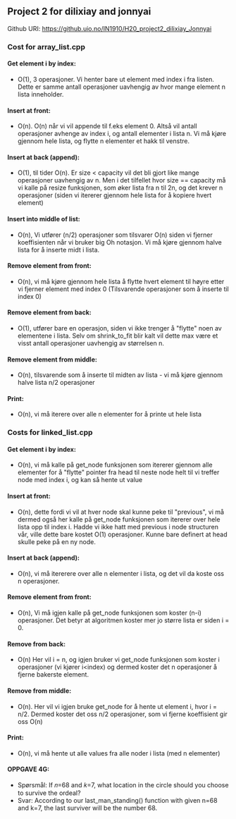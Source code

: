 ## Project 2 for dilixiay and jonnyai
Github URI: https://github.uio.no/IN1910/H20_project2_dilixiay_Jonnyai

### Cost for array_list.cpp
#### Get element i by index:
- O(1), 3 operasjoner. Vi henter bare ut element med index i fra listen. Dette er samme antall operasjoner uavhengig av hvor mange element n lista inneholder.

#### Insert at front:
- O(n). O(n) når vi vil appende til f.eks element 0. Altså vil antall operasjoner avhenge av index i, og antall elementer i lista n. Vi må kjøre gjennom hele lista, og flytte n elementer et hakk til venstre.

#### Insert at back (append):
- O(1), til tider O(n). Er size < capacity vil det bli gjort like mange operasjoner uavhengig av n. Men i det tilfellet hvor size  == capacity må vi kalle på resize funksjonen, som øker lista fra n til 2n, og det krever n operasjoner (siden vi itererer gjennom hele lista for å kopiere hvert element)

#### Insert into middle of list:
- O(n), Vi utfører (n/2) operasjoner som tilsvarer O(n) siden vi fjerner koeffisienten når vi bruker big Oh notasjon. Vi må kjøre gjennom halve lista for å inserte midt i lista.

#### Remove element from front:
- O(n), vi må kjøre gjennom hele lista å flytte hvert element til høyre etter vi fjerner element med index 0 (Tilsvarende operasjoner som å inserte til index 0)

#### Remove element from back:
- O(1), utfører bare en operasjon, siden vi ikke trenger å "flytte" noen av elementene i lista. Selv om shrink_to_fit blir kalt vil dette max være et visst antall operasjoner uavhengig av størrelsen n.

#### Remove element from middle:
- O(n), tilsvarende som å inserte til midten av lista - vi må kjøre gjennom halve lista n/2 operasjoner

#### Print:
- O(n), vi må iterere over alle n elementer for å printe ut hele lista


### Costs for linked_list.cpp
#### Get element i by index:
 - O(n), vi må kalle på get_node funksjonen som itererer gjennom alle elementer for
 å "flytte" pointer fra head til neste node helt til vi treffer node med index i, og kan så hente ut value

#### Insert at front:
- O(n), dette fordi vi vil at hver node skal kunne peke til "previous", vi må dermed også her kalle på get_node funksjonen som itererer
over hele lista opp til index i. Hadde vi ikke hatt med previous i node structuren vår, ville dette bare kostet O(1) operasjoner. Kunne bare
definert at head skulle peke på en ny node.

#### Insert at back (append):
- O(n), vi må itererere over alle n elementer i lista, og det vil da koste oss n operasjoner.

#### Remove element from front:
- O(n), Vi må igjen kalle på get_node funksjonen som koster (n-i) operasjoner. Det betyr at algoritmen koster mer
jo større lista er siden i = 0.

#### Remove from back:
- O(n) Her vil i = n, og igjen bruker vi get_node funksjonen som koster i operasjoner (vi kjører i<index) og dermed
koster det n operasjoner å fjerne bakerste element.

#### Remove from middle:
- O(n). Her vil vi igjen bruke get_node for å hente ut element i, hvor i = n/2. Dermed koster det oss n/2 operasjoner, som
vi fjerne koeffisient gir oss O(n)

#### Print:
- O(n), vi må hente ut alle values fra alle noder i lista (med n elementer)




#### OPPGAVE 4G:
- Spørsmål: If 𝑛=68 and 𝑘=7, what location in the circle should you choose to survive the ordeal?
- Svar: According to our last_man_standing() function with given n=68 and k=7, the last surviver will be the number 68.

